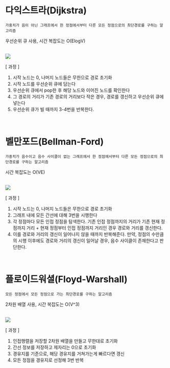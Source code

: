 # 다익스트라(Dijkstra)
```
가중치가 음이 아닌 그래프에서 한 정점에서부터 다른 모든 정점으로의 최단경로를 구하는 알고리즘
```
우선순위 큐 사용, 시간 복잡도는 O(ElogV)

<br>

<img src="https://img1.daumcdn.net/thumb/R1280x0/?scode=mtistory2&fname=https%3A%2F%2Fblog.kakaocdn.net%2Fdn%2FvYBE1%2FbtqVvOEim4p%2FewKblH9yeOcRL2AbS6K7UK%2Fimg.jpg">

<br>

[ 과정 ]
1. 시작 노드는 0, 나머지 노드들은 무한으로 경로 초기화
2. 시작 노드를 우선순위 큐에 담는다
3. 우선순위 큐에서 pop한 후 해당 노드와 이어진 노드를 확인한다
4. 그 경로의 거리가 기존 경로의 거리보다 작은 경우, 경로를 갱신하고 우선순위 큐에 넣는다
6. 우선순위 큐가 빌 때까지 3-4번을 반복한다.

<br>

# 벨만포드(Bellman-Ford)
```
가중치가 음수이고 음수 사이클이 없는 그래프에서 한 정점에서부터 다른 모든 정점으로의 최단경로를 구하는 알고리즘
```
시간 복잡도는 O(VE)

<br>

<img src="https://img1.daumcdn.net/thumb/R1280x0/?scode=mtistory2&fname=https%3A%2F%2Fblog.kakaocdn.net%2Fdn%2FbshYHY%2FbtqVsxDhqWi%2F40JLHdxOIBObZHD0MMrjK0%2Fimg.png">

<br>

[ 과정 ]
1. 시작 노드는 0, 나머지 노드들은 무한으로 경로 초기화
2. 그래프 내에 모든 간선에 대해 3번을 시행한다
3. 각 정점마다 모든 인접 정점을 탐색한다. 기존 인접 정점까지의 거리가 기존 현재 정점까지 거리 + 현재 정점부터 인접 정점까지 거리인 경우 경로와 거리를 갱신한다.
4. 이를 경로와 거리의 갱신이 일어나지 않을 때까지 반복해준다. 만약, 정점의 수만큼의 시행 이후에도 경로와 거리의 갱신이 일어날 경우, 음수 사이클이 존재한다고 판단한다.

<br>

# 플로이드워셜(Floyd-Warshall)
```
모든 정점에서 모든 정점으로 가는 최단경로를 구하는 알고리즘
```
2차원 배열 사용, 시간 복잡도는 O(V^3)

<br>

<img src="https://img1.daumcdn.net/thumb/R1280x0/?scode=mtistory2&fname=https%3A%2F%2Fblog.kakaocdn.net%2Fdn%2FchI5Ge%2FbtqVyVXp1gV%2FP9aCujknpey3CtnitFlULK%2Fimg.jpg">

<br>

[ 과정 ]
1. 인접행렬을 저장할 2차원 배열을 만들고 무한대로 초기화
2. 간선 정보를 저장하고 제자리는 0으로 초기화
3. 경유지를 기준으로, 해당 경유지를 거쳐가는게 빠르다면 갱신
4. 모든 정점을 경유지로 선정해 3번 반복